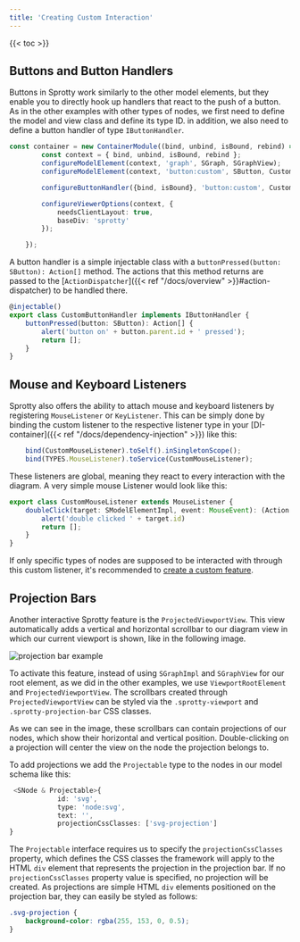 ```yaml
---
title: 'Creating Custom Interaction'
---
```


{{< toc >}}

## Buttons and Button Handlers

Buttons in Sprotty work similarly to the other model elements, but they enable you to directly hook up handlers that react to the push of a button.
As in the other examples with other types of nodes, we first need to define the model and view class and define its type ID. in addition, we also need to define a button handler of type `IButtonHandler`.

```Typescript
const container = new ContainerModule((bind, unbind, isBound, rebind) => { 
        const context = { bind, unbind, isBound, rebind };
        configureModelElement(context, 'graph', SGraph, SGraphView);
        configureModelElement(context, 'button:custom', SButton, CustomButtonView);

        configureButtonHandler({bind, isBound}, 'button:custom', CustomButtonHandler);

        configureViewerOptions(context, {
            needsClientLayout: true,
            baseDiv: 'sprotty'
        });

    });
```

A button handler is a simple injectable class with a `buttonPressed(button: SButton): Action[]` method.
The actions that this method returns are passed to the [`ActionDispatcher`]({{< ref "/docs/overview" >}}#action-dispatcher) to be handled there.

```Typescript
@injectable()
export class CustomButtonHandler implements IButtonHandler {
    buttonPressed(button: SButton): Action[] {
        alert('button on' + button.parent.id + ' pressed');
        return [];
    }
}
```

## Mouse and Keyboard Listeners

Sprotty also offers the ability to attach mouse and keyboard listeners by registering `MouseListener` or `KeyListener`.
This can be simply done by binding the custom listener to the respective listener type in your [DI-container]({{< ref "/docs/dependency-injection" >}}) like this:

```Typescript
    bind(CustomMouseListener).toSelf().inSingletonScope();
    bind(TYPES.MouseListener).toService(CustomMouseListener);
```

These listeners are global, meaning they react to every interaction with the diagram. A very simple mouse Listener would look like this:

```Typescript
export class CustomMouseListener extends MouseListener {
    doubleClick(target: SModelElementImpl, event: MouseEvent): (Action | Promise<Action>)[] {
        alert('double clicked ' + target.id)
        return [];
    }
}
```

If only specific types of nodes are supposed to be interacted with through this custom listener, it's recommended to [create a custom feature](no-link-yet).

## Projection Bars

Another interactive Sprotty feature is the `ProjectedViewportView`.
This view automatically adds a vertical and horizontal scrollbar to our diagram view in which our current viewport is shown, like in the following image.

![projection bar example](/projection_bar_example.png)

To activate this feature, instead of using `SGraphImpl` and `SGraphView` for our root element, as we did in the other examples, we use `ViewportRootElement` and `ProjectedViewportView`.
The scrollbars created through `ProjectedViewportView` can be styled via the `.sprotty-viewport` and `.sprotty-projection-bar` CSS classes.

As we can see in the image, these scrollbars can contain projections of our nodes, which show their horizontal and vertical position.
Double-clicking on a projection will center the view on the node the projection belongs to.

To add projections we add the `Projectable` type to the nodes in our model schema like this:

```Typescript
 <SNode & Projectable>{
            id: 'svg',
            type: 'node:svg',
            text: '',
            projectionCssClasses: ['svg-projection']
}
```

The `Projectable` interface requires us to specify the `projectionCssClasses` property, which defines the CSS classes the framework will apply to the HTML `div` element that represents the projection in the projection bar. If no `projectionCssClasses` property value is specified, no projection will be created.
As projections are simple HTML `div` elements positioned on the projection bar, they can easily be styled as follows:

```css
.svg-projection { 
    background-color: rgba(255, 153, 0, 0.5); 
}
```
